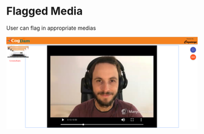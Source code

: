 # Flagged Media

User can flag in appropriate medias

![](../.gitbook/assets/image%20%2847%29.png)



